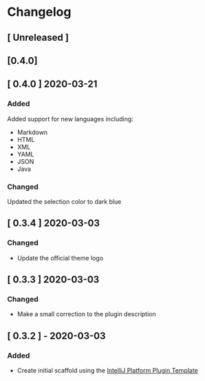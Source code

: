 <!-- Keep a Changelog guide -> https://keepachangelog.com -->

# Changelog

## \[ Unreleased \]
## [0.4.0]

## \[ 0.4.0 \] 2020-03-21

### Added

Added support for new languages including:

* Markdown
* HTML
* XML
* YAML
* JSON
* Java

### Changed

Updated the selection color to dark blue

## \[ 0.3.4 \] 2020-03-03

### Changed

* Update the official theme logo

## \[ 0.3.3 \] 2020-03-03

### Changed

* Make a small correction to the plugin description

## \[ 0.3.2 \] - 2020-03-03

### Added

* Create initial scaffold using the [IntelliJ Platform Plugin Template](https://github.com/JetBrains/intellij-platform-plugin-template)
